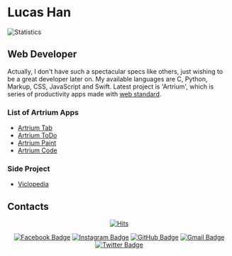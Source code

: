 # Lucas Han
![Statistics](https://github-readme-stats.vercel.app/api?username=elitance&show_icons=true)

## Web Developer
Actually, I don't have such a spectacular specs like others, just wishing to be a great developer later on. My available languages are C, Python, Markup, CSS, JavaScript and Swift. Latest project is 'Artrium', which is series of productivity apps made with [web standard](https://en.wikipedia.org/wiki/Web_standards).

### List of Artrium Apps
- [Artrium Tab](https://ldhan0715.github.io/artrium-tab)
- [Artrium ToDo](https://ldhan0715.github.io/artrium-todo)
- [Artrium Paint](https://ldhan0715.github.io/artrium-paint)
- [Artrium Code](https://ldhan0715.github.io/artrium-code)

### Side Project
- [Viclopedia](https:/viclo.elitance.dev)

## Contacts
<div align=center>

[![Hits](https://hits.seeyoufarm.com/api/count/incr/badge.svg?url=https%3A%2F%2Fgithub.com%2Fzzsza)](https://hits.seeyoufarm.com) 

[![Facebook Badge](https://img.shields.io/badge/Facebook-1877f2?style=flat&logo=facebook&logoColor=white&link=https://www.facebook.com/ldhan0715)](https://www.facebook.com/elitance.dev)
[![Instagram Badge](https://img.shields.io/badge/Instagram-e4405f?style=flat&logo=instagram&logoColor=white&link=https://www.instagram.com/ldhan0715)](https://www.instagram.com/elitance.dev)
[![GitHub Badge](https://img.shields.io/badge/GitHub-181717?style=flat&logo=github&logoColor=white&link=https://github.com/ldhan0715)](https://github.com/elitance)
[![Gmail Badge](https://img.shields.io/badge/Gmail-d14836?style=flat&logo=gmail&logoColor=white&link=mailto:ldhan0715@gmail.com)](https://mail.google.com/mail/u/0/?view=cm&fs=1&tf=1&source=mailto&to=ldhan0715@gmail.com)
[![Twitter Badge](https://img.shields.io/badge/Twitter-1da1f2?style=flat&logo=twitter&logoColor=white&link=https://twitter.com/elitance)](https://twitter.com/elitance)

</div>
